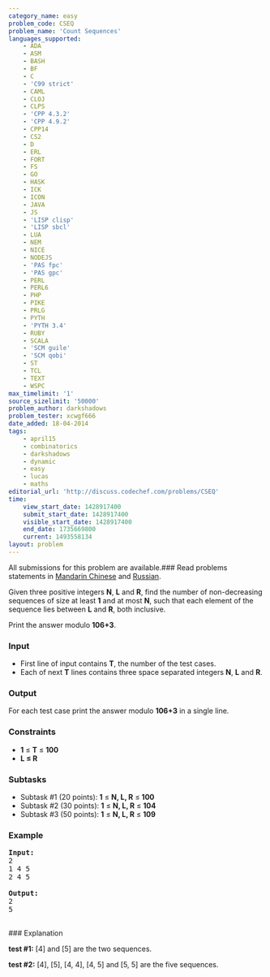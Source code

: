 ```yaml
---
category_name: easy
problem_code: CSEQ
problem_name: 'Count Sequences'
languages_supported:
    - ADA
    - ASM
    - BASH
    - BF
    - C
    - 'C99 strict'
    - CAML
    - CLOJ
    - CLPS
    - 'CPP 4.3.2'
    - 'CPP 4.9.2'
    - CPP14
    - CS2
    - D
    - ERL
    - FORT
    - FS
    - GO
    - HASK
    - ICK
    - ICON
    - JAVA
    - JS
    - 'LISP clisp'
    - 'LISP sbcl'
    - LUA
    - NEM
    - NICE
    - NODEJS
    - 'PAS fpc'
    - 'PAS gpc'
    - PERL
    - PERL6
    - PHP
    - PIKE
    - PRLG
    - PYTH
    - 'PYTH 3.4'
    - RUBY
    - SCALA
    - 'SCM guile'
    - 'SCM qobi'
    - ST
    - TCL
    - TEXT
    - WSPC
max_timelimit: '1'
source_sizelimit: '50000'
problem_author: darkshadows
problem_tester: xcwgf666
date_added: 18-04-2014
tags:
    - april15
    - combinatorics
    - darkshadows
    - dynamic
    - easy
    - lucas
    - maths
editorial_url: 'http://discuss.codechef.com/problems/CSEQ'
time:
    view_start_date: 1428917400
    submit_start_date: 1428917400
    visible_start_date: 1428917400
    end_date: 1735669800
    current: 1493558134
layout: problem
---
```

All submissions for this problem are available.###  Read problems statements in [Mandarin Chinese](http://www.codechef.com/download/translated/APRIL15/mandarin/CSEQ.pdf) and [Russian](http://www.codechef.com/download/translated/APRIL15/russian/CSEQ.pdf).

Given three positive integers **N**, **L** and **R**, find the number of non-decreasing sequences of size at least **1** and at most **N**, such that each element of the sequence lies between **L** and **R**, both inclusive.

Print the answer modulo **106+3**.

### Input

- First line of input contains **T**, the number of the test cases.
- Each of next **T** lines contains three space separated integers **N**, **L** and **R**.

### Output

For each test case print the answer modulo **106+3** in a single line.

### Constraints

- **1** ≤ **T** ≤ **100**
- **L ≤ R**

### Subtasks

- Subtask #1 (20 points): **1** ≤ **N, L, R** ≤ **100**
- Subtask #2 (30 points): **1** ≤ **N, L, R** ≤ **104**
- Subtask #3 (50 points): **1** ≤ **N, L, R** ≤ **109**

### Example

<pre><b>Input:</b>
2
1 4 5
2 4 5

<b>Output:</b>
2
5

</pre>### Explanation
**test #1:** \[4\] and \[5\] are the two sequences.

**test #2:** \[4\], \[5\], \[4, 4\], \[4, 5\] and \[5, 5\] are the five sequences.
